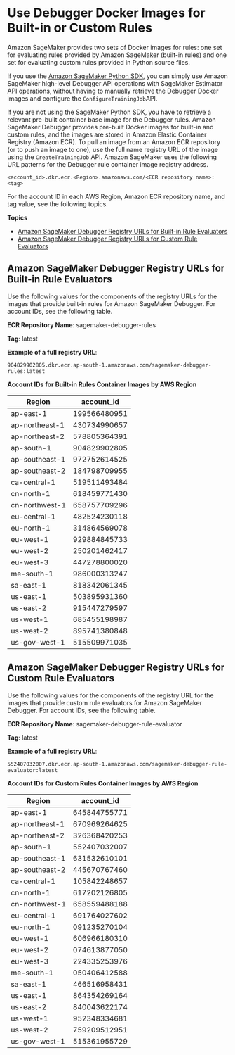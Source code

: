 # Use Debugger Docker Images for Built\-in or Custom Rules<a name="debugger-docker-images-rules"></a>

Amazon SageMaker provides two sets of Docker images for rules: one set for evaluating rules provided by Amazon SageMaker \(built\-in rules\) and one set for evaluating custom rules provided in Python source files\. 

If you use the [Amazon SageMaker Python SDK](https://sagemaker.readthedocs.io), you can simply use Amazon SageMaker high\-level Debugger API operations with SageMaker Estimator API operations, without having to manually retrieve the Debugger Docker images and configure the `ConfigureTrainingJob`API\. 

If you are not using the SageMaker Python SDK, you have to retrieve a relevant pre\-built container base image for the Debugger rules\. Amazon SageMaker Debugger provides pre\-built Docker images for built\-in and custom rules, and the images are stored in Amazon Elastic Container Registry \(Amazon ECR\)\. To pull an image from an Amazon ECR repository \(or to push an image to one\), use the full name registry URL of the image using the `CreateTrainingJob` API\. Amazon SageMaker uses the following URL patterns for the Debugger rule container image registry address\. 

```
<account_id>.dkr.ecr.<Region>.amazonaws.com/<ECR repository name>:<tag>
```

For the account ID in each AWS Region, Amazon ECR repository name, and tag value, see the following topics\.

**Topics**
+ [Amazon SageMaker Debugger Registry URLs for Built\-in Rule Evaluators](#debuger-built-in-registry-ids)
+ [Amazon SageMaker Debugger Registry URLs for Custom Rule Evaluators](#debuger-custom-rule-registry-ids)

## Amazon SageMaker Debugger Registry URLs for Built\-in Rule Evaluators<a name="debuger-built-in-registry-ids"></a>

Use the following values for the components of the registry URLs for the images that provide built\-in rules for Amazon SageMaker Debugger\. For account IDs, see the following table\.

**ECR Repository Name**: sagemaker\-debugger\-rules 

**Tag**: latest 

**Example of a full registry URL**: 

`904829902805.dkr.ecr.ap-south-1.amazonaws.com/sagemaker-debugger-rules:latest`


**Account IDs for Built\-in Rules Container Images by AWS Region**  

| Region | account\_id | 
| --- | --- | 
| ap\-east\-1 |  199566480951  | 
| ap\-northeast\-1 |  430734990657   | 
| ap\-northeast\-2 |  578805364391  | 
| ap\-south\-1 |  904829902805  | 
| ap\-southeast\-1 |  972752614525  | 
| ap\-southeast\-2 |  184798709955  | 
| ca\-central\-1 |  519511493484  | 
| cn\-north\-1 |  618459771430  | 
| cn\-northwest\-1 |  658757709296  | 
| eu\-central\-1 |  482524230118  | 
| eu\-north\-1 |  314864569078  | 
| eu\-west\-1 |  929884845733  | 
| eu\-west\-2 |  250201462417  | 
| eu\-west\-3 |  447278800020  | 
| me\-south\-1 |  986000313247  | 
| sa\-east\-1 |  818342061345  | 
| us\-east\-1 |  503895931360  | 
| us\-east\-2 |  915447279597  | 
| us\-west\-1 |  685455198987  | 
| us\-west\-2 |  895741380848  | 
| us\-gov\-west\-1 |  515509971035  | 

## Amazon SageMaker Debugger Registry URLs for Custom Rule Evaluators<a name="debuger-custom-rule-registry-ids"></a>

Use the following values for the components of the registry URL for the images that provide custom rule evaluators for Amazon SageMaker Debugger\. For account IDs, see the following table\.

**ECR Repository Name**: sagemaker\-debugger\-rule\-evaluator 

**Tag**: latest 

**Example of a full registry URL**: 

`552407032007.dkr.ecr.ap-south-1.amazonaws.com/sagemaker-debugger-rule-evaluator:latest`


**Account IDs for Custom Rules Container Images by AWS Region**  

| Region | account\_id | 
| --- | --- | 
| ap\-east\-1 |  645844755771  | 
| ap\-northeast\-1 |  670969264625   | 
| ap\-northeast\-2 |  326368420253  | 
| ap\-south\-1 |  552407032007  | 
| ap\-southeast\-1 |  631532610101  | 
| ap\-southeast\-2 |  445670767460  | 
| ca\-central\-1 |  105842248657  | 
| cn\-north\-1 |  617202126805  | 
| cn\-northwest\-1 |  658559488188  | 
| eu\-central\-1 |  691764027602  | 
| eu\-north\-1 |  091235270104  | 
| eu\-west\-1 |  606966180310  | 
| eu\-west\-2 |  074613877050  | 
| eu\-west\-3 |  224335253976  | 
| me\-south\-1 |  050406412588  | 
| sa\-east\-1 |  466516958431  | 
| us\-east\-1 |  864354269164  | 
| us\-east\-2 |  840043622174  | 
| us\-west\-1 |  952348334681  | 
| us\-west\-2 |  759209512951  | 
| us\-gov\-west\-1 |  515361955729  | 